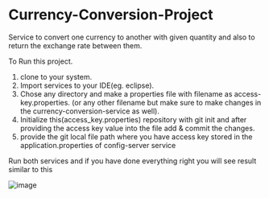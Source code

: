 # Currency-Conversion-Project
Service to convert one currency to another with given quantity and also to return the exchange rate between them.


To Run this project.

1. clone to your system.
2. Import services to your IDE(eg. eclipse).
3. Chose any directory and make a properties file with filename as access-key.properties. 
   (or any other filename but make sure to make changes in  the currency-conversion-service as well).
4. Initialize this(access_key.properties) repository with git init and after providing the access key value into the file add & commit the changes.
5. provide the git local file path where you have access key stored in the application.properties of config-server service

Run both services and if you have done everything right you will see result similar to this

![image](https://github.com/Aman-kumar16/Currency-Conversion-Project/assets/63629114/b55bd8da-e9db-4e59-946f-994cb560fd73)

